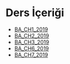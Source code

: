 # Ders İçeriği

<!--Index-->

- [BA_CH1_2019](./BA_CH1_2019.ppt)
- [BA_CH2_2019](./BA_CH2_2019.ppt)
- [BA_CH3_2019](./BA_CH3_2019.ppt)
- [BA_CH6_2019](./BA_CH6_2019.ppt)
- [BA_CH7_2019](./BA_CH7_2019.ppt)

<!--Index-->
